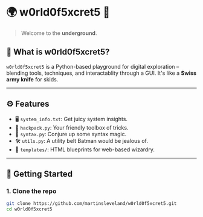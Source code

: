 # 🌍 w0rld0f5xcret5 🔐

> Welcome to the **underground**.  

## 🧠 What is w0rld0f5xcret5?

`w0rld0f5xcret5` is a Python-based playground for digital exploration – blending tools, techniques, and interactablity through a GUI. It's like a **Swiss army knife** for skids.

---

## ⚙️ Features

- 🖥️ `system_info.txt`: Get juicy system insights.
- 🧰 `hackpack.py`: Your friendly toolbox of tricks.
- 🧙 `syntax.py`: Conjure up some syntax magic.
- 🛠️ `utils.py`: A utility belt Batman would be jealous of.
- 📁 `templates/`: HTML blueprints for web-based wizardry.

---

## 🚀 Getting Started

### 1. Clone the repo

```bash
git clone https://github.com/martinsleveland/w0rld0f5xcret5.git
cd w0rld0f5xcret5
